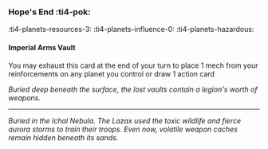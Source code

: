 ### Hope's End :ti4-pok:

:ti4-planets-resources-3: :ti4-planets-influence-0: :ti4-planets-hazardous:

#### Imperial Arms Vault

You may exhaust this card at the end of your turn to place 1 mech from your reinforcements on any planet you control or draw 1 action card

*Buried deep beneath the surface, the lost vaults contain a legion's worth of weapons.*

---

*Buried in the Ichal Nebula.
The Lazax used the toxic wildlife and fierce aurora storms to train their troops.
Even now, volatile weapon caches remain hidden beneath its sands.*
